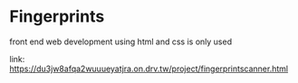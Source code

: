 # Fingerprints
front end web development using html and css is only used 

link: https://du3jw8afqa2wuuueyatjra.on.drv.tw/project/fingerprintscanner.html
